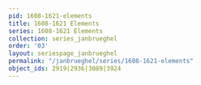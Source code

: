 ```yaml
---
pid: 1608-1621-elements
title: 1608-1621 Elements
series: 1608-1621 Elements
collection: series_janbrueghel
order: '03'
layout: seriespage_janbrueghel
permalink: "/janbrueghel/series/1608-1621-elements"
object_ids: 2919|2936|3089|3924
---
```

